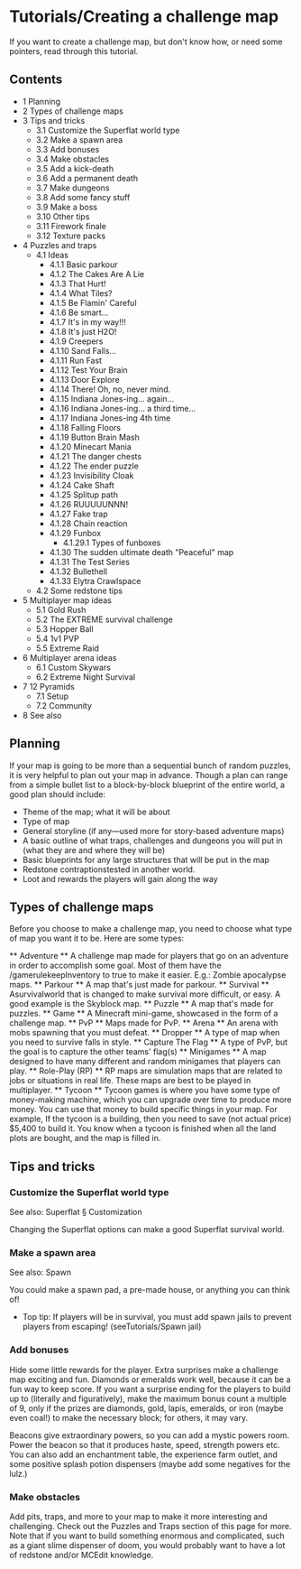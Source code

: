 # Tutorials/Creating a challenge map
If you want to create a challenge map, but don't know how, or need some pointers, read through this tutorial.

## Contents
- 1 Planning
- 2 Types of challenge maps
- 3 Tips and tricks
	- 3.1 Customize the Superflat world type
	- 3.2 Make a spawn area
	- 3.3 Add bonuses
	- 3.4 Make obstacles
	- 3.5 Add a kick-death
	- 3.6 Add a permanent death
	- 3.7 Make dungeons
	- 3.8 Add some fancy stuff
	- 3.9 Make a boss
	- 3.10 Other tips
	- 3.11 Firework finale
	- 3.12 Texture packs
- 4 Puzzles and traps
	- 4.1 Ideas
		- 4.1.1 Basic parkour
		- 4.1.2 The Cakes Are A Lie
		- 4.1.3 That Hurt!
		- 4.1.4 What Tiles?
		- 4.1.5 Be Flamin' Careful
		- 4.1.6 Be smart...
		- 4.1.7 It's in my way!!!
		- 4.1.8 It's just H2O!
		- 4.1.9 Creepers
		- 4.1.10 Sand Falls...
		- 4.1.11 Run Fast
		- 4.1.12 Test Your Brain
		- 4.1.13 Door Explore
		- 4.1.14 There! Oh, no, never mind.
		- 4.1.15 Indiana Jones-ing... again...
		- 4.1.16 Indiana Jones-ing... a third time...
		- 4.1.17 Indiana Jones-ing 4th time
		- 4.1.18 Falling Floors
		- 4.1.19 Button Brain Mash
		- 4.1.20 Minecart Mania
		- 4.1.21 The danger chests
		- 4.1.22 The ender puzzle
		- 4.1.23 Invisibility Cloak
		- 4.1.24 Cake Shaft
		- 4.1.25 Splitup path
		- 4.1.26 RUUUUUNNN!
		- 4.1.27 Fake trap
		- 4.1.28 Chain reaction
		- 4.1.29 Funbox
			- 4.1.29.1 Types of funboxes
		- 4.1.30 The sudden ultimate death "Peaceful" map
		- 4.1.31 The Test Series
		- 4.1.32 Bullethell
		- 4.1.33 Elytra Crawlspace
	- 4.2 Some redstone tips
- 5 Multiplayer map ideas
	- 5.1 Gold Rush
	- 5.2 The EXTREME survival challenge
	- 5.3 Hopper Ball
	- 5.4 1v1 PVP
	- 5.5 Extreme Raid
- 6 Multiplayer arena ideas
	- 6.1 Custom Skywars
	- 6.2 Extreme Night Survival
- 7 12 Pyramids
	- 7.1 Setup
	- 7.2 Community
- 8 See also

## Planning
If your map is going to be more than a sequential bunch of random puzzles, it is very helpful to plan out your map in advance.
Though a plan can range from a simple bullet list to a block-by-block blueprint of the entire world, a good plan should include:

- Theme of the map; what it will be about
- Type of map
- General storyline (if any—used more for story-based adventure maps)
- A basic outline of what traps, challenges and dungeons you will put in (what they are and where they will be)
- Basic blueprints for any large structures that will be put in the map
- Redstone contraptionstested in another world.
- Loot and rewards the players will gain along the way

## Types of challenge maps
Before you choose to make a challenge map, you need to choose what type of map you want it to be.  Here are some types:

** Adventure **
A challenge map made for players that go on an adventure in order to accomplish some goal.  Most of them have the /gamerulekeepInventory to true to make it easier.  E.g.: Zombie apocalypse maps.
** Parkour **
A map that's just made for parkour.
** Survival **
Asurvivalworld that is changed to make survival more difficult, or easy.  A good example is the Skyblock map.
** Puzzle **
A map that's made for puzzles.
** Game **
A Minecraft mini-game, showcased in the form of a challenge map.
** PvP **
Maps made for PvP.
** Arena **
An arena with mobs spawning that you must defeat.
** Dropper **
A type of map when you need to survive falls in style.
** Capture The Flag **
A type of PvP, but the goal is to capture the other teams' flag(s)
** Minigames **
A map designed to have many different and random minigames that players can play.
** Role-Play (RP) **
RP maps are simulation maps that are related to jobs or situations in real life. These maps are best to be played in multiplayer.
** Tycoon **
Tycoon games is where you have some type of money-making machine, which you can upgrade over time to produce more money. You can use that money to build specific things in your map. For example, If the tycoon is a building, then you need to save (not actual price) $5,400 to build it. You know when a tycoon is finished when all the land plots are bought, and the map is filled in.
## Tips and tricks
### Customize the Superflat world type
See also: Superflat § Customization

Changing the Superflat options can make a good Superflat survival world.

### Make a spawn area
See also: Spawn

You could make a spawn pad, a pre-made house, or anything you can think of!

- Top tip: If players will be in survival, you must add spawn jails to prevent players from escaping! (seeTutorials/Spawn jail)

### Add bonuses
Hide some little rewards for the player. Extra surprises make a challenge map exciting and fun.
Diamonds or emeralds work well, because it can be a fun way to keep score. If you want a surprise ending for the players to build up to (literally and figuratively), make the maximum bonus count a multiple of 9, only if the prizes are diamonds, gold, lapis, emeralds, or iron (maybe even coal!) to make the necessary block; for others, it may vary.

Beacons give extraordinary powers, so you can add a mystic powers room. Power the beacon so that it produces haste, speed, strength powers etc. You can also add an enchantment table, the experience farm outlet, and some positive splash potion dispensers (maybe add some negatives for the lulz.)

### Make obstacles
Add pits, traps, and more to your map to make it more interesting and challenging. Check out the Puzzles and Traps section of this page for more. Note that if you want to build something enormous and complicated, such as a giant slime dispenser of doom, you would probably want to have a lot of redstone and/or MCEdit knowledge.

